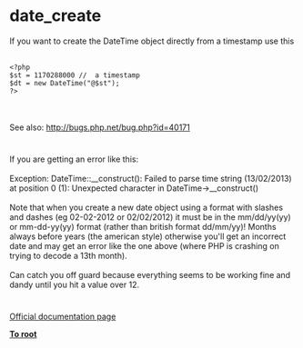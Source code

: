 # date_create



If you want to create the DateTime object directly from a timestamp use this<br><br>

```
<?php
$st = 1170288000 //  a timestamp
$dt = new DateTime("@$st");
?>
```
<br><br>See also: http://bugs.php.net/bug.php?id=40171  

#

If you are getting an error like this:<br><br>Exception: DateTime::__construct(): Failed to parse time string (13/02/2013) at position 0 (1): Unexpected character in DateTime-&gt;__construct()<br><br>Note that when you create a new date object using a format with slashes and dashes (eg 02-02-2012 or 02/02/2012) it must be in the mm/dd/yy(yy) or mm-dd-yy(yy) format (rather than british format dd/mm/yy)! Months always before years (the american style) otherwise you&apos;ll get an incorrect date and may get an error like the one above (where PHP is crashing on trying to decode a 13th month).<br><br>Can catch you off guard because everything seems to be working fine and dandy until you hit a value over 12.  

#

[Official documentation page](https://www.php.net/manual/en/function.date-create.php)

**[To root](/README.md)**
